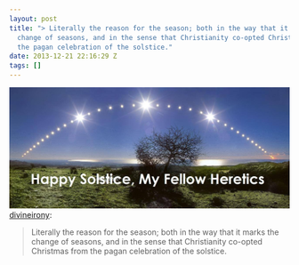 ```yaml
---
layout: post
title: "> Literally the reason for the season; both in the way that it marks the
  change of seasons, and in the sense that Christianity co-opted Christmas from
  the pagan celebration of the solstice."
date: 2013-12-21 22:16:29 Z
tags: []
---
```

![](/media/2013/12/70722151049.jpg)
[divineirony](http://divineirony.tumblr.com/post/70665196485/literally-the-reason-for-the-season-both-in-the):

> Literally the reason for the season; both in the way that it marks the change of seasons, and in the sense that Christianity co-opted Christmas from the pagan celebration of the solstice.
